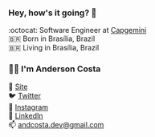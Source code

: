 ### Hey, how's it going? 👋

:octocat: Software Engineer at [Capgemini](https://www.capgemini.com) <br>
🇧🇷 Born in Brasília, Brazil <br>
🇧🇷 Living in Brasília, Brazil

### 👨‍💻 I'm Anderson Costa 

🚀 [Site](https://www.andcosta.me) <br>
🐦 [Twitter](https://twitter.com/andcostaca) <br>
📸 [Instagram](https://instagram.com/andcostaca) <br>
💼 [LinkedIn](https://www.linkedin.com/in/andcosta) <br>
📫 [andcosta.dev@gmail.com](andcosta.dev@gmail.com) <br>
